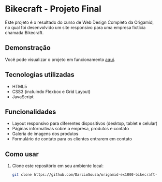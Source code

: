 # Bikecraft - Projeto Final

Este projeto é o resultado do curso de Web Design Completo da Origamid, no qual foi desenvolvido um site responsivo para uma empresa fictícia chamada Bikecraft.

## Demonstração

Você pode visualizar o projeto em funcionamento [aqui](https://darciosouza.github.io/origamid-ex1000-bikecraft-projeto-final/).

## Tecnologias utilizadas

- HTML5
- CSS3 (incluindo Flexbox e Grid Layout)
- JavaScript

## Funcionalidades

- Layout responsivo para diferentes dispositivos (desktop, tablet e celular)
- Páginas informativas sobre a empresa, produtos e contato
- Galeria de imagens dos produtos
- Formulário de contato para os clientes entrarem em contato

## Como usar

1. Clone este repositório em seu ambiente local:
   ```sh
   git clone https://github.com/DarcioSouza/origamid-ex1000-bikecraft-projeto-final.git
